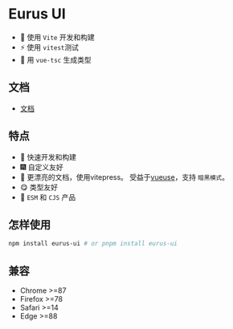 
# Eurus UI


- :rocket: 使用 `Vite` 开发和构建
- :zap: 使用 `vitest`测试
- :helicopter: 用 `vue-tsc` 生成类型

## 文档

- [文档](https://eurus-ui.netlify.app/)

## 特点

- :rainbow: 快速开发和构建
- :fireworks: 自定义友好
- :pencil: 更漂亮的文档，使用vitepress。 受益于[vueuse](https://github.com/vueuse/vueuse)，支持 `暗黑模式`。
- :yum: 类型友好
- :truck: `ESM` 和 `CJS` 产品

## 怎样使用

``` bash
npm install eurus-ui # or pnpm install eurus-ui
```

## 兼容
- Chrome >=87
- Firefox >=78
- Safari >=14
- Edge >=88
